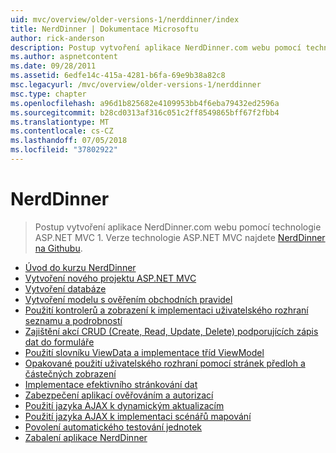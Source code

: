 ```yaml
---
uid: mvc/overview/older-versions-1/nerddinner/index
title: NerdDinner | Dokumentace Microsoftu
author: rick-anderson
description: Postup vytvoření aplikace NerdDinner.com webu pomocí technologie ASP.NET MVC 1. Verze technologie ASP.NET MVC 3 najdete na adrese nerddinner na Githubu.
ms.author: aspnetcontent
ms.date: 09/28/2011
ms.assetid: 6edfe14c-415a-4281-b6fa-69e9b38a82c8
msc.legacyurl: /mvc/overview/older-versions-1/nerddinner
msc.type: chapter
ms.openlocfilehash: a96d1b825682e4109953bb4f6eba79432ed2596a
ms.sourcegitcommit: b28cd0313af316c051c2ff8549865bff67f2fbb4
ms.translationtype: MT
ms.contentlocale: cs-CZ
ms.lasthandoff: 07/05/2018
ms.locfileid: "37802922"
---
```

<a name="nerddinner"></a>NerdDinner
====================
> Postup vytvoření aplikace NerdDinner.com webu pomocí technologie ASP.NET MVC 1. Verze technologie ASP.NET MVC najdete [NerdDinner na Githubu](https://github.com/AspNetMVPSamples/NerdDinner).


- [Úvod do kurzu NerdDinner](introducing-the-nerddinner-tutorial.md)
- [Vytvoření nového projektu ASP.NET MVC](create-a-new-aspnet-mvc-project.md)
- [Vytvoření databáze](create-a-database.md)
- [Vytvoření modelu s ověřením obchodních pravidel](build-a-model-with-business-rule-validations.md)
- [Použití kontrolerů a zobrazení k implementaci uživatelského rozhraní seznamu a podrobností](use-controllers-and-views-to-implement-a-listingdetails-ui.md)
- [Zajištění akcí CRUD (Create, Read, Update, Delete) podporujících zápis dat do formuláře](provide-crud-create-read-update-delete-data-form-entry-support.md)
- [Použití slovníku ViewData a implementace tříd ViewModel](use-viewdata-and-implement-viewmodel-classes.md)
- [Opakované použití uživatelského rozhraní pomocí stránek předloh a částečných zobrazení](re-use-ui-using-master-pages-and-partials.md)
- [Implementace efektivního stránkování dat](implement-efficient-data-paging.md)
- [Zabezpečení aplikací ověřováním a autorizací](secure-applications-using-authentication-and-authorization.md)
- [Použití jazyka AJAX k dynamickým aktualizacím](use-ajax-to-deliver-dynamic-updates.md)
- [Použití jazyka AJAX k implementaci scénářů mapování](use-ajax-to-implement-mapping-scenarios.md)
- [Povolení automatického testování jednotek](enable-automated-unit-testing.md)
- [Zabalení aplikace NerdDinner](nerddinner-wrap-up.md)
